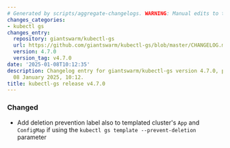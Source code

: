 ```yaml
---
# Generated by scripts/aggregate-changelogs. WARNING: Manual edits to this files will be overwritten.
changes_categories:
- kubectl gs
changes_entry:
  repository: giantswarm/kubectl-gs
  url: https://github.com/giantswarm/kubectl-gs/blob/master/CHANGELOG.md#470---2025-01-08
  version: 4.7.0
  version_tag: v4.7.0
date: '2025-01-08T10:12:35'
description: Changelog entry for giantswarm/kubectl-gs version 4.7.0, published on
  08 January 2025, 10:12.
title: kubectl-gs release v4.7.0
---
```


### Changed
- Add deletion prevention label also to templated cluster's `App` and `ConfigMap` if using the `kubectl gs template --prevent-deletion` parameter
